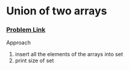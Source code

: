<h1>Union of two arrays</h1>

<h3><a href="https://practice.geeksforgeeks.org/problems/union-of-two-arrays3538/1">Problem Link</a></h3>

Approach

1. insert all the elements of the arrays into set
2. print size of set


